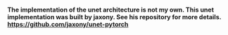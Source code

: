 #### The implementation of the unet architecture is not my own.  This unet implementation was built by jaxony.  See his repository for more details. https://github.com/jaxony/unet-pytorch

